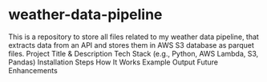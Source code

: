 # weather-data-pipeline
This is a repository to store all files related to my weather data pipeline, that extracts data from an API and stores them in AWS S3 database as parquet files.
Project Title & Description
Tech Stack (e.g., Python, AWS Lambda, S3, Pandas)
Installation Steps
How It Works
Example Output
Future Enhancements
